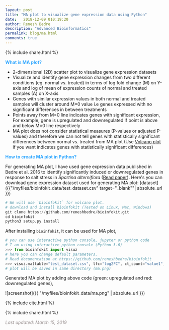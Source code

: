 ```yaml
---
layout: post
title: "MA plot to visualize gene expression data using Python"
date:   2018-12-09 010:19:20
author: Renesh Bedre
description: "Advanced Bioinformatics"
permalink: blog/ma.html
comments: true
---
```


<p>
{% include  share.html %}
</p>

**<span style="color:#33a8ff">What is MA plot?</span>**
 - 2-dimensional (2D) scatter plot to visualize gene expression datasets
 - Visualize and identify  gene expression changes from two different conditions (eg. normal vs. 
   treated) in terms of log fold change (M) on Y-axis and log of mean of expression counts of normal and treated 
   samples (A) on X-axis
 - Genes with similar expression values in both normal and treated samples will cluster around M=0 value i.e genes 
   expressed with no significant differences in between treatments
 - Points away from M=0 line indicates genes with significant expression, For example, gene is upregulated and 
   downregulated if point is above and below M=0 line respectively
 - MA plot does not consider statistical measures (P-values or adjusted P-values) and therefore we can not tell genes 
   with statistically significant differences between normal vs. treated from MA plot (Use 
   <a href="https://reneshbedre.github.io/blog/volcano.html" target="_blank">Volcano plot</a> if you want indicates 
   genes with statistically significant differences)
   
**<span style="color:#33a8ff">How to create MA plot in Python?</span>**

For generating MA plot, I have used gene expression data published in Bedre et al. 2016 to identify significantly
induced or downregulated genes in response to salt stress in <i>Spartina alterniflora</i> 
(<a href="https://bmcgenomics.biomedcentral.com/articles/10.1186/s12864-016-3017-3">Read paper</a>). 
Here's you can download gene expression dataset used for generating MA plot: 
[dataset]({{"/myfiles/bioinfokit_data/test_dataset.csv" target="_blank""| absolute_url }})

```python
# We will use `bioinfokit` for volcano plot.
# download and install bioinfokit (Tested on Linux, Mac, Windows) 
git clone https://github.com/reneshbedre/bioinfokit.git
cd bioinfokit
python3 setup.py install
```

After installing `bioinfokit`, it can be used for MA plot,

```python
# you can use interactive python console, jupyter or python code
# I am using interactive python console (Python 3.6)
>>> from bioinfokit import visuz
# here you can change default parameters. 
# Read documentation at https://github.com/reneshbedre/bioinfokit
>>> visuz.ma(table="test_dataset.csv", lfc="log2FC", ct_count="value1", st_count="value2")
# plot will be saved in same directory (ma.png)
```

Generated MA plot by adding above code (green: upregulated and red: downregulated genes),

![screenshot]({{ "/myfiles/bioinfokit_data/ma.png" | absolute_url }})


<!--
[dataset]({{"/myfiles/ma/SaLR_DEGseq.csv" target="_blank""| absolute_url }})

```python
# I am using Python3
# load required packages
# make sure you have installed required packages
import pandas as pd
import matplotlib.pyplot as plt
import numpy as np

# load data file
d = pd.read_csv("https://reneshbedre.github.io/myfiles/ma/SaLR_DEGseq.csv")

# to see first few lines of table and get table dimensions
print(d.head()) # first five lines
print(d.info()) # table information including dimensions

#  this gene expression dataset has 19025 genes
# we need to add color column to visualize up, downregulated and intermediate genes
# here you can also change the log2 fold change (log2FC) numbers 
# as per your need
d.loc[(d['log2FC'] >= 1), 'color'] = "green"  # upregulated
d.loc[(d['log2FC'] <=- 1), 'color'] = "red"   # downregulated
d['color'].fillna('grey', inplace=True) # intermediate

# to reduce the noise, filter out genes with low expression counts across treatments 
# (say, < 10 normalized expression count)
# you can change this number as per your requirement and based on expression unit 
# value1 and value2 represents counts for stress and control treatments respectively
d = d.loc[(d['value1'] >= 10) & (d['value2'] >= 10)]

# Now, data is ready for MA plot
# In MA plot, X-axis is log2 normalized mean of expression counts
d['A']=np.log2( (d['value1']+d['value2'])/2 )

# plot 
plt.scatter(d['A'], d['log2FC'], c=d['color'])
# draw a central line at M=0
plt.axhline(y=0, color='b', linestyle='--')
plt.xlabel('A',fontsize=15, fontname="sans-serif", fontweight="bold")
plt.ylabel('M', fontsize=15, fontname="sans-serif", fontweight="bold")
plt.xticks(fontsize=12, fontname="sans-serif")
plt.yticks(fontsize=12, fontname="sans-serif")
plt.show()
# To save MA plot to file, replace  plt.show() with following line
plt.savefig('MA.png', format='png', bbox_inches='tight', dpi=300)
```
Generated MA plot by adding above code (green: upregulated and red: downregulated genes),

![screenshot]({{ "/myfiles/ma/MA.png" | absolute_url }})

If you would like to add specific gene names in MA plot, use following code,

```python
# plot 
plt.scatter(d['A'], d['log2FC'], c=d['color'])
# draw a central line at M=0
plt.axhline(y=0, color='b', linestyle='--')
plt.xlabel('A',fontsize=15, fontname="sans-serif", fontweight="bold")
plt.ylabel('M', fontsize=15, fontname="sans-serif", fontweight="bold")
plt.xticks(fontsize=12, fontname="sans-serif")
plt.yticks(fontsize=12, fontname="sans-serif")
# I have added two gene names. You can add multiple gene names to corresponding point  
# using axis coordinates
plt.text(7.34, 4.09, "CPuORF26")
plt.text(8.06,-2.23, "CIA")
plt.show()
# To save MA plot to file, replace  plt.show() with following line
plt.savefig('MA_text.png', format='png', bbox_inches='tight', dpi=300)
```

Generated volcano plot by adding above code,

![screenshot]({{ "/myfiles/ma/MA_text.png" | absolute_url }})
-->

<p>
{% include  cite.html %}
</p>

<p>
{% include  share.html %}
</p>
    
<span style="color:#9e9696"><i> Last updated: March 15, 2019</i> </span>   
